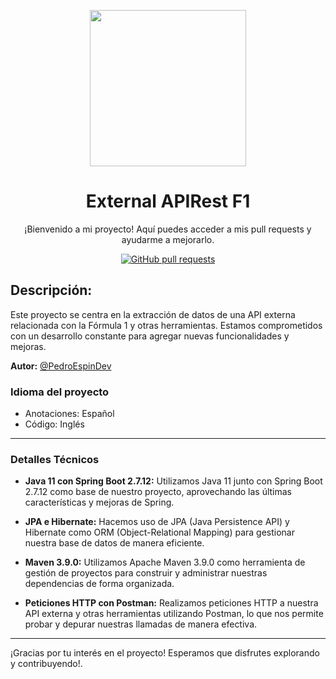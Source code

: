 <p align="center">
  <img width="250px" src="https://www.ibm.com/content/dam/adobe-cms/instana/media_logo/Spring.component.complex-narrative-xl.ts=1690565625203.png/content/adobe-cms/es/es/products/instana/supported-technologies/spring-boot-performance-monitoring/_jcr_content/root/table_of_contents/body/content_section_styled/content-section-body/complex_narrative/logoimage" align="center" alt=" " />
</p>

<h1 align="center">External APIRest F1</h1>

<p align="center">¡Bienvenido a mi proyecto! Aquí puedes acceder a mis pull requests y ayudarme a mejorarlo.</p>

<p align="center">
  <a href="https://github.com/PedroEspinDev/CallExternalAPI/pulls">
    <img alt="GitHub pull requests" src="https://img.shields.io/github/issues-pr/PedroEspinDev/CallExternalAPI?color=0088ff" />
  </a>
</p>

## Descripción:
Este proyecto se centra en la extracción de datos de una API externa relacionada con la Fórmula 1 y otras herramientas. Estamos comprometidos con un desarrollo constante para agregar nuevas funcionalidades y mejoras.

**Autor:** [@PedroEspinDev](https://github.com/PedroEspinDev)

### Idioma del proyecto
- Anotaciones: Español
- Código: Inglés

---

### Detalles Técnicos

- **Java 11 con Spring Boot 2.7.12:** Utilizamos Java 11 junto con Spring Boot 2.7.12 como base de nuestro proyecto, aprovechando las últimas características y mejoras de Spring.

- **JPA e Hibernate:** Hacemos uso de JPA (Java Persistence API) y Hibernate como ORM (Object-Relational Mapping) para gestionar nuestra base de datos de manera eficiente.

- **Maven 3.9.0:** Utilizamos Apache Maven 3.9.0 como herramienta de gestión de proyectos para construir y administrar nuestras dependencias de forma organizada.

- **Peticiones HTTP con Postman:** Realizamos peticiones HTTP a nuestra API externa y otras herramientas utilizando Postman, lo que nos permite probar y depurar nuestras llamadas de manera efectiva.

---

¡Gracias por tu interés en el proyecto! Esperamos que disfrutes explorando y contribuyendo!.

